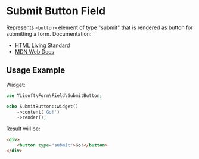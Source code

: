 # Submit Button Field

Represents `<button>` element of type "submit" that is rendered as button for submitting a form. Documentation:

- [HTML Living Standard](https://html.spec.whatwg.org/multipage/form-elements.html#attr-button-type-submit-state)
- [MDN Web Docs](https://developer.mozilla.org/docs/Web/HTML/Element/button)

## Usage Example

Widget:

```php
use Yiisoft\Form\Field\SubmitButton;

echo SubmitButton::widget()
    ->content('Go!')
    ->render();
```

Result will be:

```html
<div>
    <button type="submit">Go!</button>
</div>
```
